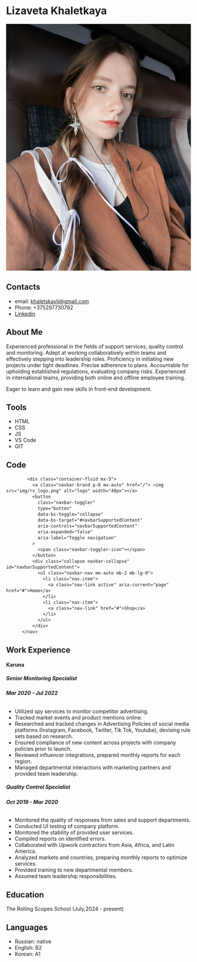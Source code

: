# Lizaveta Khaletkaya
![cv-photo](./images/IMG_7355.JPG.jpg)

## Contacts
* email: khaletskayli@gmail.com
* Phone: +375297730792
* [Linkedin](https://www.linkedin.com/in/khaletskaya-lizaveta/)

## About Me
Experienced professional in the fields of support services, quality control and monitoring. Adept at working collaboratively within teams and effectively stepping into leadership roles. Proficiency in initiating new projects under tight deadlines. Precise adherence to plans. Accountable for upholding established regulations, evaluating company risks. Experienced in international teams, providing both online and offline employee training.

Eager to learn and gain new skills in front-end development.

## Tools
* HTML
* CSS
* JS
* VS Code
* GIT

## Code
``` <nav class="navbar navbar-expand-lg bg-light">
        <div class="container-fluid mx-5">
          <a class="navbar-brand p-0 mx-auto" href="/"> <img src="img/rv_logo.png" alt="logo" width="40px"></a>
          <button
            class="navbar-toggler"
            type="button"
            data-bs-toggle="collapse"
            data-bs-target="#navbarSupportedContent"
            aria-controls="navbarSupportedContent"
            aria-expanded="false"
            aria-label="Toggle navigation"
          >
            <span class="navbar-toggler-icon"></span>
          </button>
          <div class="collapse navbar-collapse" id="navbarSupportedContent">
            <ul class="navbar-nav me-auto mb-2 mb-lg-0">
              <li class="nav-item">
                <a class="nav-link active" aria-current="page" href="#">Home</a>
              </li>
              <li class="nav-item">
                <a class="nav-link" href="#">Shop</a>
              </li>
            </ul>
          </div>
      </nav>
 ```

## Work Experience
 #### Karuna
 ##### Senior Monitoring Specialist
 ###### **Mar 2020 - Jul 2022**
* Utilized spy services to monitor competitor advertising.
* Tracked market events and product mentions online.
* Researched and tracked changes in Advertising Policies of social media platforms (Instagram, Facebook, Twitter, Tik Tok, Youtube), devising rule sets based on research.
* Ensured compliance of new content across projects with company policies prior to launch.
* Reviewed influencer integrations, prepared monthly reports for each region.
* Managed departmental interactions with marketing partners and provided team leadership.     


##### Quality Control Specialist
###### **Oct 2019 - Mar 2020**
* Monitored the quality of responses from sales and support departments.
* Conducted UI testing of company platform.
* Monitored the stability of provided user services.
* Compiled reports on identified errors.
* Collaborated with Upwork contractors from Asia, Africa, and Latin America.
* Analyzed markets and countries, preparing monthly reports to optimize services.
* Provided training to new departmental members.
* Assumed team leadership responsibilities.

## Education
The Rolling Scopes School (July,2024 - present)

## Languages
* Russian: native
* English: B2
* Korean: A1